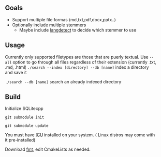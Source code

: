 ## Goals
- Support multiple file formas (md,txt,pdf,docx,pptx..)
- Optionally include multiple stemmers
  - Maybe include [langdetect](https://github.com/scivey/langdetectpp) to decide which stemmer to use  
## Usage
Currently only supported filetypes are those that are puerly textual. Use `--all`
option to go through all files regardless of their extension (currently .txt, .md, .html)
`./search --index [directory] --db [name]` index a directory and save it

`./search --db [name]` search an already indexed directory

## Build
Initialize SQLitecpp

`git submodule init`

`git submodule update`

You must have [ICU](https://icu.unicode.org/home) installed on your system. ( Linux distros may come with it pre-installed)

Download [fmt](https://github.com/fmtlib/fmt), edit CmakeLists as needed.

